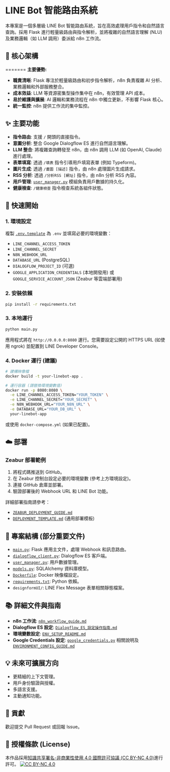 # LINE Bot 智能路由系統

本專案是一個多層級 LINE Bot 智能路由系統，旨在高效處理用戶指令和自然語言查詢。採用 Flask 進行輕量級路由與指令解析，並將複雜的自然語言理解 (NLU) 及業務邏輯（如 LLM 調用）委派給 n8n 工作流。

## 🚀 核心架構
=======
**主要優勢:**

*   **職責清晰**: Flask 專注於輕量級路由和初步指令解析，n8n 負責複雜 AI 分析、業務邏輯和外部服務整合。
*   **成本效益**: LLM 等資源密集型操作集中在 n8n，有效管理 API 成本。
*   **易於維護與擴展**: AI 邏輯和業務流程在 n8n 中獨立更新，不影響 Flask 核心。
*   **統一監控**: n8n 提供工作流的集中監控。

## ✨ 主要功能

*   **指令路由**: 支援 `/` 開頭的直接指令。
*   **意圖分析**: 整合 Google Dialogflow ES 進行自然語言理解。
*   **LLM 整合**: 將複雜查詢轉發至 n8n，由 n8n 調用 LLM (如 OpenAI, Claude) 進行處理。
*   **表單填寫**: 透過 `/填表` 指令引導用戶填寫表單 (例如 Typeform)。
*   **圖片生成**: 透過 `/畫圖 [描述]` 指令，由 n8n 處理圖片生成請求。
*   **RSS 分析**: 透過 `/分析RSS [網址]` 指令，由 n8n 分析 RSS 內容。
*   **用戶管理**: [`user_manager.py`](user_manager.py:1) 模組負責用戶數據的持久化。
*   **健康檢查**: `/健康檢查` 指令檢查系統各組件狀態。

## 🚀 快速開始

### 1. 環境設定
複製 [`.env.template`](.env.template:1) 為 `.env` 並填寫必要的環境變數：
*   `LINE_CHANNEL_ACCESS_TOKEN`
*   `LINE_CHANNEL_SECRET`
*   `N8N_WEBHOOK_URL`
*   `DATABASE_URL` (PostgreSQL)
*   `DIALOGFLOW_PROJECT_ID` (可選)
*   `GOOGLE_APPLICATION_CREDENTIALS` (本地開發用) 或 `GOOGLE_SERVICE_ACCOUNT_JSON` (Zeabur 等雲端部署用)

### 2. 安裝依賴
```bash
pip install -r requirements.txt
```

### 3. 本地運行
```bash
python main.py
```
應用程式將在 `http://0.0.0.0:8080` 運行。您需要設定公開的 HTTPS URL (如使用 ngrok) 並配置到 LINE Developer Console。

### 4. Docker 運行 (建議)
```bash
# 建構映像檔
docker build -t your-linebot-app .

# 運行容器 (請替換環境變數值)
docker run -p 8080:8080 \
  -e LINE_CHANNEL_ACCESS_TOKEN="YOUR_TOKEN" \
  -e LINE_CHANNEL_SECRET="YOUR_SECRET" \
  -e N8N_WEBHOOK_URL="YOUR_N8N_URL" \
  -e DATABASE_URL="YOUR_DB_URL" \
  your-linebot-app
```
或使用 `docker-compose.yml` (如果已配置)。

## ☁️ 部署

### Zeabur 部署範例
1.  將程式碼推送到 GitHub。
2.  在 Zeabur 控制台設定必要的環境變數 (參考上方環境設定)。
3.  連接 GitHub 倉庫並部署。
4.  驗證部署後的 Webhook URL 和 LINE Bot 功能。

詳細部署指南請參考：
*   [`ZEABUR_DEPLOYMENT_GUIDE.md`](ZEABUR_DEPLOYMENT_GUIDE.md:1)
*   [`DEPLOYMENT_TEMPLATE.md`](DEPLOYMENT_TEMPLATE.md:1) (通用部署模板)

## 📁 專案結構 (部分重要文件)

*   [`main.py`](main.py:1): Flask 應用主文件，處理 Webhook 和訊息路由。
*   [`dialogflow_client.py`](dialogflow_client.py:1): Dialogflow ES 客戶端。
*   [`user_manager.py`](user_manager.py:1): 用戶數據管理。
*   [`models.py`](models.py:1): SQLAlchemy 資料庫模型。
*   [`Dockerfile`](Dockerfile:1): Docker 映像檔設定。
*   [`requirements.txt`](requirements.txt:1): Python 依賴。
*   `designformUI/`: LINE Flex Message 表單相關靜態檔案。

## 📚 詳細文件與指南

*   **n8n 工作流**: [`n8n_workflow_guide.md`](n8n_workflow_guide.md:1)
*   **Dialogflow ES 設定**: [`Dialogflow_ES_設定操作指南.md`](Dialogflow_ES_設定操作指南.md:1)
*   **環境變數設定**: [`ENV_SETUP_README.md`](ENV_SETUP_README.md:1)
*   **Google Credentials 設定**: [`google_credentials.py`](google_credentials.py:1) 相關說明及 [`ENVIRONMENT_CONFIG_GUIDE.md`](ENVIRONMENT_CONFIG_GUIDE.md:1)

## 💡 未來可擴展方向

*   更精細的上下文管理。
*   用戶身份驗證與授權。
*   多語言支援。
*   主動通知功能。

## 🤝 貢獻

歡迎提交 Pull Request 或回報 Issue。

## 📜 授權條款 (License)

本作品採用[知識共享署名-非商業性使用 4.0 國際許可協議 (CC BY-NC 4.0)](http://creativecommons.org/licenses/by-nc/4.0/deed.zh_TW)進行許可。
[![CC BY-NC 4.0](https://licensebuttons.net/l/by-nc/4.0/88x31.png)](http://creativecommons.org/licenses/by-nc/4.0/deed.zh_TW)
